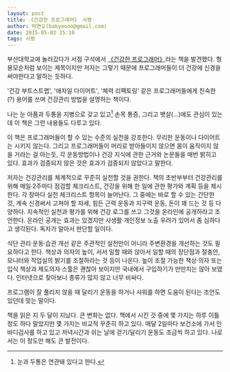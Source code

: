```yaml
---
layout: post
title: 《건강한 프로그래머》 서평
author: 박연오(bakyeono@gmail.com)
date: 2015-05-02 15:10
tags: 서평
---
```


부산대학교에 놀러갔다가 서점 구석에서 [《건강한 프로그래머》][the-health-programmer-book]라는 책을 발견했다. 형용모순처럼 보이는 제목이지만 저자는 그렇기 때문에 프로그래머들이 더 건강에 신경을 써야한다고 말하는 듯하다.

'건강 부트스트랩', '애자일 다이어트', '체력 리팩토링' 같은 프로그래머들에게 친숙한(?) 용어를 쓰며 건강관리 방법을 설명하는 책이다.

나는 눈 아픔과 두통을 지병으로 갖고 있고[^eye-headache] 손목 통증, 그리고 뱃살(...)에도 관심이 있는데 이 책은 그런 내용들도 다루고 있다.

이 책은 프로그래머들이 할 수 있는 수준의 실천을 강조한다. 무리한 운동이나 다이어트는 시키지 않는다. 그리고 프로그래머들이 머리로 받아들이지 않으면 몸이 움직이지 않을 거라는 걸 아는듯, 각 운동방법이나 건강 지식에 관한 근거와 논문들을 매번 밝히고 있다. 효과가 검증되지 않은 것은 효과가 검증되지 않았다고 말한다.

저자는 건강관리를 체계적으로 꾸준히 실천할 것을 권한다. 책의 초반부부터 건강관리를 위해 매일·2주마다 점검할 체크리스트, 건강을 위해 한 일에 관한 평가와 계획 등을 제시한다. 각 장마다 실천 체크리스트 항목이 늘어난다. 그 중에는 바로 할 수 있는 간단한 것, 계속 신경써서 고쳐야 할 자세, 힘든 근력 운동과 지구력 운동, 돈이 꽤 드는 것 등 다양하다. 지속적인 실천과 평가를 위해 건강 로그를 쓰고 그것을 온라인에 공개하라고 조언한다. 온라인 공개는 효과는 있겠지만 사생활·개인정보 노출 우려가 있어서 좀 심하다고 생각된다. 독자가 알아서 판단할 일이다.

식단 관리·운동·습관 개선 같은 주관적인 실천만이 아니라 주변환경을 개선하는 것도 필요하다고 한다. 책상과 의자의 높이, 서서 일할 때와 앉아서 일할 때의 장단점과 절충안, 모니터와 작업실의 밝기를 조절하라는 것 등이 나온다. 높이 조절 가능한 책상·의자 또는 입식 책상과 제도의자·스툴은 괜찮아 보이지만 국내에서 구입하기가 만만치는 않아 보였다. 인터넷으로 찾아보니 종류가 많지 않고 너무 비싸다.

프로그램이 잘 풀리지 않을 때 달리기 운동을 하거나 샤워를 하면 도움이 된다는 조언도 있던데 맞는 말이다.

책을 읽은 지 두 달이 지났다. 큰 변화는 없다. 책에서 시킨 것 중에 몇 가지는 하루 이틀정도 하다 말았지만 몇 가지는 비교적 꾸준히 하고 있다. 매달 2일마다 보건소에 가서 인바디검사를 하고 있고 저녁시간과 쉬는 날에 걷기/달리기 운동도 조금씩 하고 있다. 나로서는 이 정도만 해도 큰 발전이다.


[^eye-headache]: 눈과 두통은 연관돼 있다고 한다.

[the-health-programmer-book]: http://freelec.co.kr/book/catalogue_view.asp?UID=155


